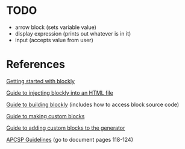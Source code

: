 # TODO
- arrow block (sets variable value)
- display expression (prints out whatever is in it)
- input (accepts value from user)

# References
[Getting started with blockly](https://developers.google.com/blockly/guides/get-started/web)

[Guide to injecting blockly into an HTML file](https://developers.google.com/blockly/guides/configure/web/fixed-size)

[Guide to building blockly](https://developers.google.com/blockly/guides/modify/web/building) (includes how to access block source code)

[Guide to making custom blocks](https://developers.google.com/blockly/guides/create-custom-blocks/define-blocks)

[Guide to adding custom blocks to the generator](https://developers.google.com/blockly/guides/create-custom-blocks/generating-code)

[APCSP Guidelines](https://drive.google.com/file/d/0B4wUOlA1VSx0dllOOW5udUVjTmc/view) (go to document pages 118-124)
